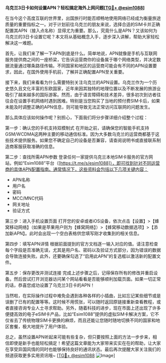 **乌克兰3日卡如何设置APN？轻松搞定海外上网问题[[TG💪+ @esim1088](https://t.me/s/esim1088)]**

在当今这个高度互联的世界里，出国旅行时能否顺畅地使用网络已经成为衡量旅途质量的重要指标之一。对于计划前往乌克兰的朋友来说，选择合适的SIM卡并正确配置其APN（接入点名称）显得尤为重要。那么，究竟什么是APN？又该如何为乌克兰的3日卡设置它呢？本文将从基础概念入手，逐步深入讲解，帮助大家轻松解决这一难题。

首先，让我们来了解一下APN到底是什么。简单地说，APN就像是手机与互联网服务提供商之间的一座桥梁，它告诉运营商你的设备属于哪个网络类型，并决定数据流量通过哪条路径传输。不同国家和地区的运营商可能会有不同的APN设置要求，因此，在国外使用手机前，了解并正确配置APN至关重要。

接下来，我们来看看为什么需要特别关注乌克兰的APN设置。乌克兰作为一个历史悠久且文化丰富的东欧国家，近年来因其独特的地理位置以及不断发展的旅游业吸引了越来越多的国际游客。然而，由于语言障碍和技术差异，很多初次到访者往往会在设置手机网络时遇到困难。特别是当您购买了当地的预付费SIM卡后，如果未能及时调整正确的APN信息，则可能导致无法正常访问互联网的问题发生。

那么具体应该如何操作呢？别担心，下面我们将分步骤详细介绍整个过程：

第一步：确认您的手机支持双模制式
在开始之前，请确保您的智能手机支持GSM/WCDMA这两种主要的移动通信标准。因为大多数乌克兰的运营商都基于这些技术提供服务。如果您不确定自己的设备是否兼容，请查阅说明书或直接联系制造商客服获取准确的信息。

第二步：查找所需APN参数
登录任何一家提供乌克兰本地SIM卡服务的官方网站，例如“Esim1088”平台（[https://t.me/s/esim1088]），即可找到针对不同运营商的具体APN配置指南。通常情况下，这些资料会包括以下几项关键内容：
- APN名称
- 用户名
- 密码
- MCC/MNC代码
- 网关地址
- 验证方式

第三步：进入手机设置页面
打开您的安卓或者iOS设备，依次点击【设置】>【蜂窝移动网络】（如果是苹果用户则为【蜂窝网络】）>【蜂窝移动数据选项】>【添加新APN】。此时会出现一个空白表格供您填写刚才收集到的相关信息。

第四步：填写APN详情
根据前面提到的官方文档逐一输入对应的值。请注意检查每个字段是否准确无误，尤其是用户名、密码以及验证方式部分，因为错误的数据会导致连接失败。此外，还要确保勾选了“启用此APN”的复选框以激活新的配置文件。

第五步：保存更改并测试连接
完成上述步骤之后，记得保存所有的修改并重启设备。然后尝试打开浏览器访问某个网站看看是否能够顺利加载页面。如果一切正常的话，恭喜您成功设置了乌克兰3日卡的APN！

当然啦，在实际操作过程中难免会遇到各种各样的小插曲，比如忘记某些细节或是误删了已有的配置等等。这时候不用慌张，可以随时返回原链接重新查看教程，或者直接咨询专业人士寻求帮助。另外，随着科技的进步，现在市面上还出现了许多便捷高效的电子eSIM卡产品，比如“Esim1088”提供的虚拟SIM卡解决方案，它不仅省去了传统物理SIM卡更换的麻烦，而且还能让您随时随地切换不同的国家和地区套餐，极大地提升了用户体验。

总之，虽然设置APN听起来可能有些复杂，但只要按照上面的方法一步步来，相信即使是新手也能轻松搞定！希望这篇文章能为大家带来实实在在的帮助，让大家在享受异国风情的同时也能够保持良好的通讯状态。最后再次提醒大家关注我们的频道获取更多实用资讯哦~ [[TG💪+ @esim1088](https://t.me/s/esim1088) ![Image](https://i.postimg.cc/4NQfJmqS/Snipaste-2025-05-13-00-14-12.png)]